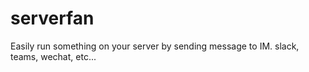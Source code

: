 # serverfan
Easily run something on your server by sending message to IM.  slack, teams, wechat, etc...
